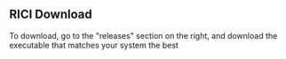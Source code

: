 ## RICI Download
 To download, go to the "releases" section on the right, and download the executable that matches your system the best
